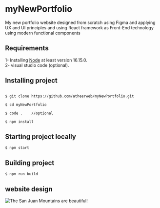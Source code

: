 # myNewPortfolio

My new portfolio website designed from scratch using Figma and applying UX and UI principles and using React framework as Front-End technology using modern functional components

## Requirements

1- Installing [Node](https://nodejs.org/en/) at least version 16.15.0.  
2- visual studio code (optional).

## Installing project

```

$ git clone https://github.com/atheerweb/myNewPortfolio.git

$ cd myNewPortfolio

$ code .    //optional

$ npm install

```

## Starting project locally

```
$ npm start

```

## Building project

```
$ npm run build

```

## website design

![The San Juan Mountains are beautiful!](https://www.photobox.co.uk/my/photo/full?photo_id=504670325898)
